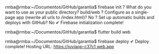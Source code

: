 rmba@rmba:~/Documentos/GitHub/garantia$ firebase init
? What do you want to use as your public directory? build/web
? Configure as a single-page app (rewrite all urls to /index.html)? No
? Set up automatic builds and deploys with GitHub? No
✔  Firebase initialization complete!


rmba@rmba:~/Documentos/GitHub/garantia$ flutter build web

rmba@rmba:~/Documentos/GitHub/garantia$ firebase deploy
✔  Deploy complete!
Hosting URL: https://juviapp-c37c1.web.app
